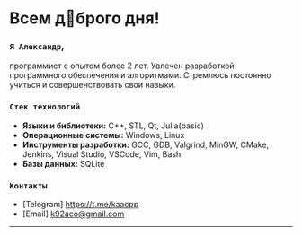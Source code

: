 # Всем д🙂брого дня!

### `Я Александр`,
программист с опытом более 2 лет. Увлечен разработкой программного обеспечения и алгоритмами. Стремлюсь постоянно учиться и совершенствовать свои навыки.

### `Стек технологий`
- **Языки и библиотеки:** C++, STL, Qt, Julia(basic) 
- **Операционные системы:** Windows, Linux
- **Инструменты разработки:** GCC, GDB, Valgrind, MinGW, СMake, Jenkins, Visual Studio, VSCode, Vim, Bash
- **Базы данных:** SQLite

### `Контакты`
- [Telegram] https://t.me/kaacpp
- [Email] k92aco@gmail.com

---
